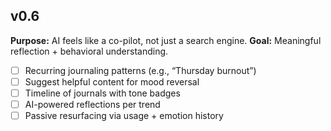 ## v0.6

**Purpose:** AI feels like a co-pilot, not just a search engine.
**Goal:** Meaningful reflection + behavioral understanding.

- [ ] Recurring journaling patterns (e.g., “Thursday burnout”)
- [ ] Suggest helpful content for mood reversal
- [ ] Timeline of journals with tone badges
- [ ] AI-powered reflections per trend
- [ ] Passive resurfacing via usage + emotion history
